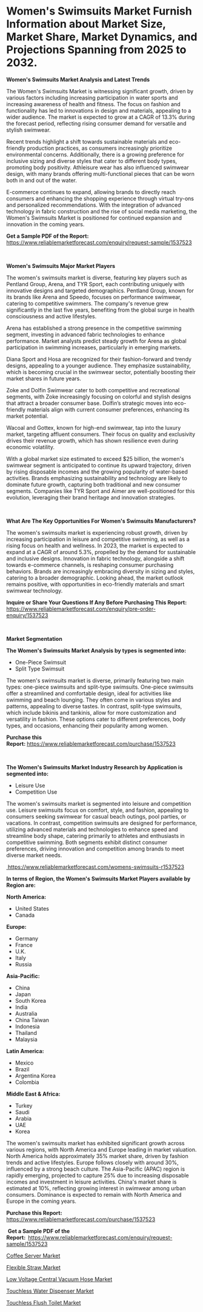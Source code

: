 <p><h1>Women's Swimsuits Market Furnish Information about Market Size, Market Share, Market Dynamics, and Projections Spanning from 2025 to 2032.</h1></p><p><strong>Women's Swimsuits Market Analysis and Latest Trends</strong></p>
<p><p>The Women's Swimsuits Market is witnessing significant growth, driven by various factors including increasing participation in water sports and increasing awareness of health and fitness. The focus on fashion and functionality has led to innovations in design and materials, appealing to a wider audience. The market is expected to grow at a CAGR of 13.3% during the forecast period, reflecting rising consumer demand for versatile and stylish swimwear.</p><p>Recent trends highlight a shift towards sustainable materials and eco-friendly production practices, as consumers increasingly prioritize environmental concerns. Additionally, there is a growing preference for inclusive sizing and diverse styles that cater to different body types, promoting body positivity. Athleisure wear has also influenced swimwear design, with many brands offering multi-functional pieces that can be worn both in and out of the water.</p><p>E-commerce continues to expand, allowing brands to directly reach consumers and enhancing the shopping experience through virtual try-ons and personalized recommendations. With the integration of advanced technology in fabric construction and the rise of social media marketing, the Women's Swimsuits Market is positioned for continued expansion and innovation in the coming years.</p></p>
<p><strong>Get a Sample PDF of the Report:&nbsp;</strong> <a href="https://www.reliablemarketforecast.com/enquiry/request-sample/1537523?utm_campaign=1890&utm_medium=2&utm_source=Github&utm_content=ia&utm_term=05042025&utm_id=womens-swimsuits">https://www.reliablemarketforecast.com/enquiry/request-sample/1537523</a></p>
<p>&nbsp;</p>
<p><strong>Women's Swimsuits Major Market Players</strong></p>
<p><p>The women's swimsuits market is diverse, featuring key players such as Pentland Group, Arena, and TYR Sport, each contributing uniquely with innovative designs and targeted demographics. Pentland Group, known for its brands like Arena and Speedo, focuses on performance swimwear, catering to competitive swimmers. The company's revenue grew significantly in the last five years, benefiting from the global surge in health consciousness and active lifestyles.</p><p>Arena has established a strong presence in the competitive swimming segment, investing in advanced fabric technologies to enhance performance. Market analysts predict steady growth for Arena as global participation in swimming increases, particularly in emerging markets.</p><p>Diana Sport and Hosa are recognized for their fashion-forward and trendy designs, appealing to a younger audience. They emphasize sustainability, which is becoming crucial in the swimwear sector, potentially boosting their market shares in future years.</p><p>Zoke and Dolfin Swimwear cater to both competitive and recreational segments, with Zoke increasingly focusing on colorful and stylish designs that attract a broader consumer base. Dolfin’s strategic moves into eco-friendly materials align with current consumer preferences, enhancing its market potential.</p><p>Wacoal and Gottex, known for high-end swimwear, tap into the luxury market, targeting affluent consumers. Their focus on quality and exclusivity drives their revenue growth, which has shown resilience even during economic volatility.</p><p>With a global market size estimated to exceed $25 billion, the women's swimwear segment is anticipated to continue its upward trajectory, driven by rising disposable incomes and the growing popularity of water-based activities. Brands emphasizing sustainability and technology are likely to dominate future growth, capturing both traditional and new consumer segments. Companies like TYR Sport and Aimer are well-positioned for this evolution, leveraging their brand heritage and innovation strategies.</p></p>
<p>&nbsp;</p>
<p><strong>What Are The Key Opportunities For Women's Swimsuits Manufacturers?</strong></p>
<p><p>The women's swimsuits market is experiencing robust growth, driven by increasing participation in leisure and competitive swimming, as well as a rising focus on health and wellness. In 2023, the market is expected to expand at a CAGR of around 5.3%, propelled by the demand for sustainable and inclusive designs. Innovation in fabric technology, alongside a shift towards e-commerce channels, is reshaping consumer purchasing behaviors. Brands are increasingly embracing diversity in sizing and styles, catering to a broader demographic. Looking ahead, the market outlook remains positive, with opportunities in eco-friendly materials and smart swimwear technology.</p></p>
<p><strong>Inquire or Share Your Questions If Any Before Purchasing This Report:</strong> <a href="https://www.reliablemarketforecast.com/enquiry/pre-order-enquiry/1537523?utm_campaign=1890&utm_medium=2&utm_source=Github&utm_content=ia&utm_term=05042025&utm_id=womens-swimsuits">https://www.reliablemarketforecast.com/enquiry/pre-order-enquiry/1537523</a></p>
<p>&nbsp;</p>
<p><strong>Market Segmentation</strong></p>
<p><strong>The Women's Swimsuits Market Analysis by types is segmented into:</strong></p>
<p><ul><li>One-Piece Swimsuit</li><li>Split Type Swimsuit</li></ul></p>
<p><p>The women's swimsuits market is diverse, primarily featuring two main types: one-piece swimsuits and split-type swimsuits. One-piece swimsuits offer a streamlined and comfortable design, ideal for activities like swimming and beach lounging. They often come in various styles and patterns, appealing to diverse tastes. In contrast, split-type swimsuits, which include bikinis and tankinis, allow for more customization and versatility in fashion. These options cater to different preferences, body types, and occasions, enhancing their popularity among women.</p></p>
<p><strong>Purchase this Report:&nbsp;</strong><a href="https://www.reliablemarketforecast.com/purchase/1537523?utm_campaign=1890&utm_medium=2&utm_source=Github&utm_content=ia&utm_term=05042025&utm_id=womens-swimsuits">https://www.reliablemarketforecast.com/purchase/1537523</a></p>
<p>&nbsp;</p>
<p><strong>The Women's Swimsuits Market Industry Research by Application is segmented into:</strong></p>
<p><ul><li>Leisure Use</li><li>Competition Use</li></ul></p>
<p><p>The women's swimsuits market is segmented into leisure and competition use. Leisure swimsuits focus on comfort, style, and fashion, appealing to consumers seeking swimwear for casual beach outings, pool parties, or vacations. In contrast, competition swimsuits are designed for performance, utilizing advanced materials and technologies to enhance speed and streamline body shape, catering primarily to athletes and enthusiasts in competitive swimming. Both segments exhibit distinct consumer preferences, driving innovation and competition among brands to meet diverse market needs.</p></p>
<p><a href="https://www.reliablemarketforecast.com/womens-swimsuits-r1537523?utm_campaign=1890&utm_medium=2&utm_source=Github&utm_content=ia&utm_term=05042025&utm_id=womens-swimsuits">&nbsp;https://www.reliablemarketforecast.com/womens-swimsuits-r1537523</a></p>
<p><strong>In terms of Region, the Women's Swimsuits Market Players available by Region are:</strong></p>
<p>
    <p> <strong> North America: </strong>
        <ul>
            <li>United States</li>
            <li>Canada</li>
        </ul>
        </p> 
    <p> <strong> Europe: </strong>
        <ul>
            <li>Germany</li>
            <li>France</li>
            <li>U.K.</li>
            <li>Italy</li>
            <li>Russia</li>
        </ul>
        </p> 
    <p> <strong> Asia-Pacific: </strong>
        <ul>
            <li>China</li>
            <li>Japan</li>
            <li>South Korea</li>
            <li>India</li>
            <li>Australia</li>
            <li>China Taiwan</li>
            <li>Indonesia</li>
            <li>Thailand</li>
            <li>Malaysia</li>
        </ul>
        </p> 
    <p> <strong> Latin America: </strong>
        <ul>
            <li>Mexico</li>
            <li>Brazil</li>
            <li>Argentina Korea</li>
            <li>Colombia</li>
        </ul>
        </p> 
    <p> <strong> Middle East & Africa: </strong>
        <ul>
            <li>Turkey</li>
            <li>Saudi</li>
            <li>Arabia</li>
            <li>UAE</li>
            <li>Korea</li>
        </ul>
    </p>
    </p>
<p><p>The women's swimsuits market has exhibited significant growth across various regions, with North America and Europe leading in market valuation. North America holds approximately 35% market share, driven by fashion trends and active lifestyles. Europe follows closely with around 30%, influenced by a strong beach culture. The Asia-Pacific (APAC) region is rapidly emerging, projected to capture 25% due to increasing disposable incomes and investment in leisure activities. China's market share is estimated at 10%, reflecting growing interest in swimwear among urban consumers. Dominance is expected to remain with North America and Europe in the coming years.</p></p>
<p><strong>Purchase this Report: </strong><a href="https://www.reliablemarketforecast.com/purchase/1537523?utm_campaign=1890&utm_medium=2&utm_source=Github&utm_content=ia&utm_term=05042025&utm_id=womens-swimsuits">https://www.reliablemarketforecast.com/purchase/1537523</a></p>
<p>&nbsp;<strong>Get a Sample PDF of the Report:&nbsp;&nbsp;</strong><a href="https://www.reliablemarketforecast.com/enquiry/request-sample/1537523?utm_campaign=1890&utm_medium=2&utm_source=Github&utm_content=ia&utm_term=05042025&utm_id=womens-swimsuits">https://www.reliablemarketforecast.com/enquiry/request-sample/1537523</a></p>
<p><strong></strong></p>
<p><p><a href="https://github.com/wantadhagino/Market-Research-Report-List-1/blob/main/coffee-server-market.md?utm_campaign=1890&utm_medium=2&utm_source=Github&utm_content=ia&utm_term=05042025&utm_id=womens-swimsuits">Coffee Server Market</a></p><p><a href="https://github.com/hatlepigna2s/Market-Research-Report-List-1/blob/main/flexible-straw-market.md?utm_campaign=1890&utm_medium=2&utm_source=Github&utm_content=ia&utm_term=05042025&utm_id=womens-swimsuits">Flexible Straw Market</a></p><p><a href="https://github.com/stunzkocotpv/Market-Research-Report-List-1/blob/main/low-voltage-central-vacuum-hose-market.md?utm_campaign=1890&utm_medium=2&utm_source=Github&utm_content=ia&utm_term=05042025&utm_id=womens-swimsuits">Low Voltage Central Vacuum Hose Market</a></p><p><a href="https://github.com/vestadjogile/Market-Research-Report-List-1/blob/main/touchless-water-dispenser-market.md?utm_campaign=1890&utm_medium=2&utm_source=Github&utm_content=ia&utm_term=05042025&utm_id=womens-swimsuits">Touchless Water Dispenser Market</a></p><p><a href="https://github.com/lelahokendo/Market-Research-Report-List-1/blob/main/touchless-flush-toilet-market.md?utm_campaign=1890&utm_medium=2&utm_source=Github&utm_content=ia&utm_term=05042025&utm_id=womens-swimsuits">Touchless Flush Toilet Market</a></p></p>